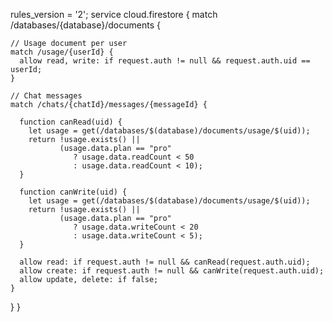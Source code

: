 rules_version = '2';
service cloud.firestore {
  match /databases/{database}/documents {

    // Usage document per user
    match /usage/{userId} {
      allow read, write: if request.auth != null && request.auth.uid == userId;
    }

    // Chat messages
    match /chats/{chatId}/messages/{messageId} {

      function canRead(uid) {
        let usage = get(/databases/$(database)/documents/usage/$(uid));
        return !usage.exists() ||
               (usage.data.plan == "pro"
                  ? usage.data.readCount < 50
                  : usage.data.readCount < 10);
      }

      function canWrite(uid) {
        let usage = get(/databases/$(database)/documents/usage/$(uid));
        return !usage.exists() ||
               (usage.data.plan == "pro"
                  ? usage.data.writeCount < 20
                  : usage.data.writeCount < 5);
      }

      allow read: if request.auth != null && canRead(request.auth.uid);
      allow create: if request.auth != null && canWrite(request.auth.uid);
      allow update, delete: if false;
    }
  }
}
